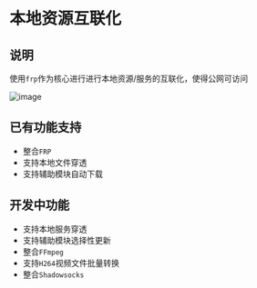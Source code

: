 # 本地资源互联化

## 说明

使用`frp`作为核心进行进行本地资源/服务的互联化，使得公网可访问

![image](https://i.imgur.com/YBPfl1W.jpg)

## 已有功能支持

* 整合`FRP`
* 支持本地文件穿透
* 支持辅助模块自动下载

## 开发中功能

* 支持本地服务穿透
* 支持辅助模块选择性更新
* 整合`FFmpeg`
* 支持`H264`视频文件批量转换
* 整合`Shadowsocks`

